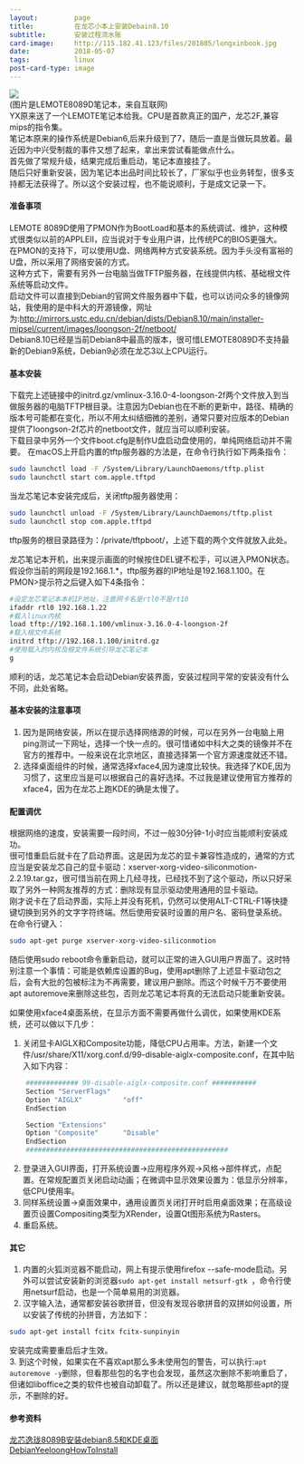 ```yaml
---
layout:         page
title:          在龙芯小本上安装Debain8.10
subtitle:      	安装过程流水账
card-image:		http://115.182.41.123/files/201805/longxinbook.jpg
date:           2018-05-07
tags:           linux
post-card-type: image
---
```

![](http://115.182.41.123/files/201805/longxinbook.jpg)  
(图片是LEMOTE8089D笔记本，来自互联网)  
YX原来送了一个LEMOTE笔记本给我。CPU是首款真正的国产，龙芯2F,兼容mips的指令集。  
笔记本原来的操作系统是Debian6,后来升级到了7，随后一直是当做玩具放着。最近因为中兴受制裁的事件又想了起来，拿出来尝试看能做点什么。  
首先做了常规升级，结果完成后重启动，笔记本直接挂了。  
随后只好重新安装，因为笔记本出品时间比较长了，厂家似乎也业务转型，很多支持都无法获得了。所以这个安装过程，也不能说顺利，于是成文记录一下。  

#### 准备事项
LEMOTE 8089D使用了PMON作为BootLoad和基本的系统调试、维护，这种模式很类似以前的APPLEII，应当说对于专业用户讲，比传统PC的BIOS更强大。  
在PMON的支持下，可以使用U盘、网络两种方式安装系统。因为手头没有富裕的U盘，所以采用了网络安装的方式。  
这种方式下，需要有另外一台电脑当做TFTP服务器，在线提供内核、基础根文件系统等启动文件。  
启动文件可以直接到Debian的官网文件服务器中下载，也可以访问众多的镜像网站，我使用的是中科大的开源镜像，网址为:<http://mirrors.ustc.edu.cn/debian/dists/Debian8.10/main/installer-mipsel/current/images/loongson-2f/netboot/>  
Debian8.10已经是当前Debian8中最高的版本，很可惜LEMOTE8089D不支持最新的Debian9系统，Debian9必须在龙芯3以上CPU运行。  
#### 基本安装
下载完上述链接中的initrd.gz/vmlinux-3.16.0-4-loongson-2f两个文件放入到当做服务器的电脑TFTP根目录。注意因为Debian也在不断的更新中，路径、精确的版本号可能都在变化，所以不用太纠结细微的差别，通常只要对应版本的Debian提供了loongson-2f芯片的netboot文件，就应当可以顺利安装。  
下载目录中另外一个文件boot.cfg是制作U盘启动盘使用的，单纯网络启动并不需要。
在macOS上开启内置的tftp服务器的方法是，在命令行执行如下两条指令：  
```bash
sudo launchctl load -F /System/Library/LaunchDaemons/tftp.plist
sudo launchctl start com.apple.tftpd
```
当龙芯笔记本安装完成后，关闭tftp服务器使用：  
```bash
sudo launchctl unload -F /System/Library/LaunchDaemons/tftp.plist
sudo launchctl stop com.apple.tftpd
```
tftp服务的根目录路径为：/private/tftpboot/，上述下载的两个文件就放入此处。  

龙芯笔记本开机，出来提示画面的时候按住DEL键不松手，可以进入PMON状态。  
假设你当前的网段是192.168.1.*，tftp服务器的IP地址是192.168.1.100。在PMON>提示符之后键入如下4条指令：  
```bash
#设定龙芯笔记本本机IP地址，注意网卡名是rtl0不是rt10
ifaddr rtl0 192.168.1.22
#载入linux内核
load tftp://192.168.1.100/vmlinux-3.16.0-4-loongson-2f
#载入根文件系统
initrd tftp://192.168.1.100/initrd.gz
#使用载入的内核及根文件系统引导龙芯笔记本
g
```
顺利的话，龙芯笔记本会启动Debian安装界面，安装过程同平常的安装没有什么不同，此处省略。  

#### 基本安装的注意事项
1. 因为是网络安装，所以在提示选择网络源的时候，可以在另外一台电脑上用ping测试一下网址，选择一个快一点的。很可惜诸如中科大之类的镜像并不在官方的推荐中。一般来说在北京地区，直接选择第一个官方源速度就还不错。  
2. 选择桌面组件的时候，通常选择xface4,因为速度比较快。我选择了KDE,因为习惯了，这里应当是可以根据自己的喜好选择。不过我是建议使用官方推荐的xface4，因为在龙芯上跑KDE的确是太慢了。  

#### 配置调优
根据网络的速度，安装需要一段时间，不过一般30分钟-1小时应当能顺利安装成功。  
很可惜重启后就卡在了启动界面。这是因为龙芯的显卡兼容性造成的，通常的方式应当是安装龙芯自己的显卡驱动：xserver-xorg-video-siliconmotion-2.2.19.tar.gz，很可惜当前在网上几经寻找，已经找不到了这个驱动，所以只好采取了另外一种网友推荐的方式：删除现有显示驱动使用通用的显卡驱动。  
刚才说卡在了启动界面，实际上并没有死机，仍然可以使用ALT-CTRL-F1等快捷键切换到另外的文字字符终端。然后使用安装时设置的用户名、密码登录系统。  
在命令行键入：  
```bash
sudo apt-get purge xserver-xorg-video-siliconmotion
```
随后使用sudo reboot命令重新启动，就可以正常的进入GUI用户界面了。这时特别注意一个事情：可能是依赖库设置的Bug，使用apt删除了上述显卡驱动包之后，会有大批的包被标注为不再需要，建议用户删除。而这个时候千万不要使用apt autoremove来删除这些包，否则龙芯笔记本将真的无法启动只能重新安装。  

如果使用xface4桌面系统，在显示方面不需要再做什么调优，如果使用KDE系统，还可以做以下几步：  

1. 关闭显卡AIGLX和Composite功能，降低CPU占用率。方法，新建一个文件/usr/share/X11/xorg.conf.d/99-disable-aiglx-composite.conf，在其中贴入如下内容：  
```bash
	############# 99-disable-aiglx-composite.conf ###########
	Section "ServerFlags"
	Option "AIGLX"          "off"
	EndSection

	Section "Extensions"
	Option "Composite"      "Disable"
	EndSection
	##################################################
```
2. 登录进入GUI界面，打开系统设置->应用程序外观->风格->部件样式，点配置。在常规配置页关闭启动动画；在微调中显示效果设置为：低显示分辨率，低CPU使用率。 
3. 同样系统设置->桌面效果中，通用设置页关闭打开时启用桌面效果；在高级设置页设置Compositing类型为XRender，设置Qt图形系统为Rasters。  
4. 重启系统。  

#### 其它
1. 内置的火狐浏览器不能启动，网上有提示使用firefox --safe-mode启动。另外可以尝试安装新的浏览器`sudo apt-get install netsurf-gtk `，命令行使用netsurf启动，也是一个简单易用的浏览器。  
2. 汉字输入法，通常都安装谷歌拼音，但没有发现谷歌拼音的双拼如何设置，所以安装了传统的孙拼音，方法如下：  
```bash
sudo apt-get install fcitx fcitx-sunpinyin
```
安装完成需要重启后才生效。  
3. 到这个时候，如果实在不喜欢apt那么多未使用包的警告，可以执行:`apt autoremove -y`删除，但看那些包的名字也会发现，虽然这次删除不影响重启了，但诸如liboffice之类的软件也被自动卸载了。所以还是建议，就忽略那些apt的提示，不删除的好。  

#### 参考资料
[龙芯逸珑8089B安装debian8.5和KDE桌面](https://blog.csdn.net/lophyxp/article/details/51764748)  
[DebianYeeloongHowToInstall](https://wiki.debian.org/DebianYeeloong/HowTo/Install)  

